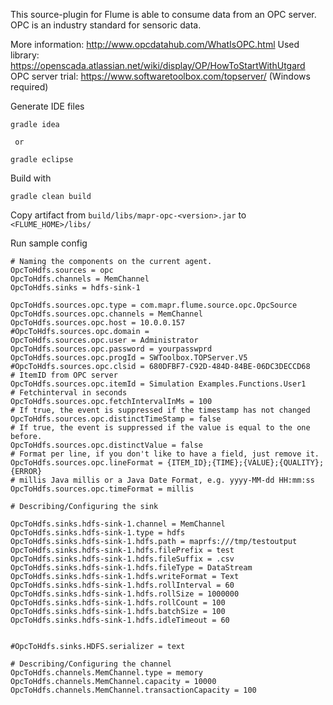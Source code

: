 This source-plugin for Flume is able to consume data from an OPC server. OPC is an industry standard for sensoric data.

More information: http://www.opcdatahub.com/WhatIsOPC.html
Used library: https://openscada.atlassian.net/wiki/display/OP/HowToStartWithUtgard
OPC server trial: https://www.softwaretoolbox.com/topserver/ (Windows required)


Generate IDE files

```
gradle idea

 or

gradle eclipse
```

Build with

```
gradle clean build
```

Copy artifact from `build/libs/mapr-opc-<version>.jar` to `<FLUME_HOME>/libs/`


Run sample config

```
# Naming the components on the current agent.
OpcToHdfs.sources = opc
OpcToHdfs.channels = MemChannel
OpcToHdfs.sinks = hdfs-sink-1

OpcToHdfs.sources.opc.type = com.mapr.flume.source.opc.OpcSource
OpcToHdfs.sources.opc.channels = MemChannel
OpcToHdfs.sources.opc.host = 10.0.0.157
#OpcToHdfs.sources.opc.domain =
OpcToHdfs.sources.opc.user = Administrator
OpcToHdfs.sources.opc.password = yourpasswprd
OpcToHdfs.sources.opc.progId = SWToolbox.TOPServer.V5
#OpcToHdfs.sources.opc.clsid = 680DFBF7-C92D-484D-84BE-06DC3DECCD68
# ItemID from OPC server
OpcToHdfs.sources.opc.itemId = Simulation Examples.Functions.User1
# Fetchinterval in seconds
OpcToHdfs.sources.opc.fetchIntervalInMs = 100
# If true, the event is suppressed if the timestamp has not changed
OpcToHdfs.sources.opc.distinctTimeStamp = false
# If true, the event is suppressed if the value is equal to the one before.
OpcToHdfs.sources.opc.distinctValue = false
# Format per line, if you don't like to have a field, just remove it.
OpcToHdfs.sources.opc.lineFormat = {ITEM_ID};{TIME};{VALUE};{QUALITY};{ERROR}
# millis Java millis or a Java Date Format, e.g. yyyy-MM-dd HH:mm:ss
OpcToHdfs.sources.opc.timeFormat = millis

# Describing/Configuring the sink

OpcToHdfs.sinks.hdfs-sink-1.channel = MemChannel
OpcToHdfs.sinks.hdfs-sink-1.type = hdfs
OpcToHdfs.sinks.hdfs-sink-1.hdfs.path = maprfs:///tmp/testoutput
OpcToHdfs.sinks.hdfs-sink-1.hdfs.filePrefix = test
OpcToHdfs.sinks.hdfs-sink-1.hdfs.fileSuffix = .csv
OpcToHdfs.sinks.hdfs-sink-1.hdfs.fileType = DataStream
OpcToHdfs.sinks.hdfs-sink-1.hdfs.writeFormat = Text
OpcToHdfs.sinks.hdfs-sink-1.hdfs.rollInterval = 60
OpcToHdfs.sinks.hdfs-sink-1.hdfs.rollSize = 1000000
OpcToHdfs.sinks.hdfs-sink-1.hdfs.rollCount = 100
OpcToHdfs.sinks.hdfs-sink-1.hdfs.batchSize = 100
OpcToHdfs.sinks.hdfs-sink-1.hdfs.idleTimeout = 60


#OpcToHdfs.sinks.HDFS.serializer = text

# Describing/Configuring the channel
OpcToHdfs.channels.MemChannel.type = memory
OpcToHdfs.channels.MemChannel.capacity = 10000
OpcToHdfs.channels.MemChannel.transactionCapacity = 100

```